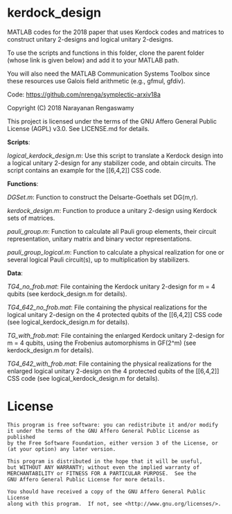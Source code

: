 # kerdock_design
MATLAB codes for the 2018 paper that uses Kerdock codes and matrices to construct unitary 2-designs and logical unitary 2-designs.

To use the scripts and functions in this folder, clone the parent folder (whose link is given below) and add it to your MATLAB path.

You will also need the MATLAB Communication Systems Toolbox since these resources use Galois field arithmetic (e.g., gfmul, gfdiv).

Code: https://github.com/nrenga/symplectic-arxiv18a

Copyright (C) 2018  Narayanan Rengaswamy

This project is licensed under the terms of the GNU Affero General Public License (AGPL) v3.0. See LICENSE.md for details.

**Scripts**:

*logical_kerdock_design.m*: Use this script to translate a Kerdock design into a logical unitary 2-design for any stabilizer code, and obtain circuits. The script contains an example for the [[6,4,2]] CSS code. 


**Functions**:

*DGSet.m*: Function to construct the Delsarte-Goethals set DG(m,r).

*kerdock_design.m*: Function to produce a unitary 2-design using Kerdock sets of matrices.

*pauli_group.m*: Function to calculate all Pauli group elements, their circuit representation, unitary matrix and binary vector representations.

*pauli_group_logical.m*: Function to calculate a physical realization for one or several logical Pauli circuit(s), up to multiplication by stabilizers.


**Data**:

*TG4_no_frob.mat*: File containing the Kerdock unitary 2-design for m = 4 qubits (see kerdock_design.m for details).

*TG4_642_no_frob.mat*: File containing the physical realizations for the logical unitary 2-design on the 4 protected qubits of the [[6,4,2]] CSS code (see logical_kerdock_design.m for details).

*TG_with_frob.mat*: File containing the enlarged Kerdock unitary 2-design for m = 4 qubits, using the Frobenius automorphisms in GF(2^m) (see kerdock_design.m for details).

*TG4_642_with_frob.mat*: File containing the physical realizations for the enlarged logical unitary 2-design on the 4 protected qubits of the [[6,4,2]] CSS code (see logical_kerdock_design.m for details).


# License

    This program is free software: you can redistribute it and/or modify
    it under the terms of the GNU Affero General Public License as published
    by the Free Software Foundation, either version 3 of the License, or
    (at your option) any later version.

    This program is distributed in the hope that it will be useful,
    but WITHOUT ANY WARRANTY; without even the implied warranty of
    MERCHANTABILITY or FITNESS FOR A PARTICULAR PURPOSE.  See the
    GNU Affero General Public License for more details.

    You should have received a copy of the GNU Affero General Public License
    along with this program.  If not, see <http://www.gnu.org/licenses/>.

